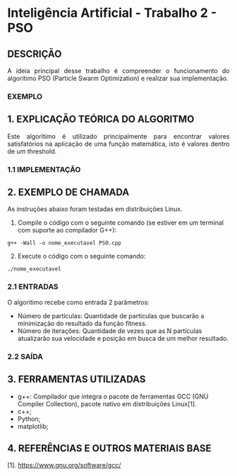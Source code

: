 # Inteligência Artificial - Trabalho 2 - PSO

## DESCRIÇÃO
<p align="justify"/>
A ideia principal desse trabalho é compreender o funcionamento do algorítimo PSO (Particle Swarm Optimization) e realizar sua implementação.

### EXEMPLO

## 1. EXPLICAÇÃO TEÓRICA DO ALGORITMO
<p align="justify"/>
Este algorítimo é utilizado principalmente para encontrar valores satisfatórios na aplicação de uma função matemática, isto é valores dentro de um threshold.

### 1.1 IMPLEMENTAÇÃO
<p align="justify"/>

## 2. EXEMPLO DE CHAMADA

As instruções abaixo foram testadas em distribuições Linux.

1. Compile o código com o seguinte comando (se estiver em um terminal com suporte ao compilador G++):
```shell
g++ -Wall -o nome_executavel PSO.cpp
```

2. Execute o código com o seguinte comando:
```shell
./nome_executavel
```

### 2.1 ENTRADAS

O algoritimo recebe como entrada 2 parâmetros:
* Número de partículas: Quantidade de partículas que buscarão a minimização do resultado da função fitness.
* Número de iterações: Quantidade de vezes que as N partículas atualizarão sua velocidade e posição em busca de um melhor resultado.

### 2.2 SAÍDA
<p align="justify"/>

## 3. FERRAMENTAS UTILIZADAS
* g++: Compilador que integra o pacote de ferramentas GCC (GNU Compiler Collection), pacote nativo em distribuições Linux[1].
* c++;
* Python;
* matplotlib;

## 4. REFERÊNCIAS E OUTROS MATERIAIS BASE
[1]. https://www.gnu.org/software/gcc/
